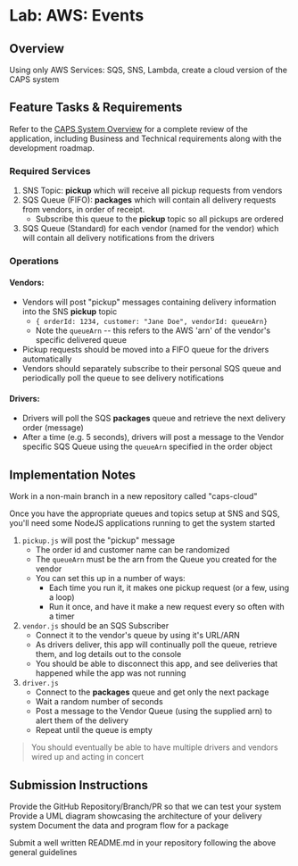 # Lab: AWS: Events

## Overview

Using only AWS Services: SQS, SNS, Lambda, create a cloud version of the CAPS system

## Feature Tasks & Requirements

Refer to the [CAPS System Overview](../../apps-and-libraries/caps/README.md) for a complete review of the application, including Business and Technical requirements along with the development roadmap.

### Required Services

1. SNS Topic: **pickup** which will receive all pickup requests from vendors
1. SQS Queue (FIFO): **packages** which will contain all delivery requests from vendors, in order of receipt.
   - Subscribe this queue to the **pickup** topic so all pickups are ordered
1. SQS Queue (Standard) for each vendor (named for the vendor) which will contain all delivery notifications from the drivers

### Operations

#### Vendors:

- Vendors will post "pickup" messages containing delivery information into the SNS **pickup** topic
  - `{ orderId: 1234, customer: "Jane Doe", vendorId: queueArn}`
  - Note the `queueArn` -- this refers to the AWS 'arn' of the vendor's specific delivered queue
- Pickup requests should be moved into a FIFO queue for the drivers automatically
- Vendors should separately subscribe to their personal SQS queue and periodically poll the queue to see delivery notifications

#### Drivers:

- Drivers will poll the SQS **packages** queue and retrieve the next delivery order (message)
- After a time (e.g. 5 seconds), drivers will post a message to the Vendor specific SQS Queue using the `queueArn` specified in the order object

## Implementation Notes

Work in a non-main branch in a new repository called "caps-cloud"

Once you have the appropriate queues and topics setup at SNS and SQS, you'll need some NodeJS applications running to get the system started

1. `pickup.js` will post the "pickup" message
   - The order id and customer name can be randomized
   - The `queueArn` must be the arn from the Queue you created for the vendor
   - You can set this up in a number of ways:
     - Each time you run it, it makes one pickup request (or a few, using a loop)
     - Run it once, and have it make a new request every so often with a timer
1. `vendor.js` should be an SQS Subscriber
   - Connect it to the vendor's queue by using it's URL/ARN
   - As drivers deliver, this app will continually poll the queue, retrieve them, and log details out to the console
   - You should be able to disconnect this app, and see deliveries that happened while the app was not running
1. `driver.js`
   - Connect to the **packages** queue and get only the next package
   - Wait a random number of seconds
   - Post a message to the Vendor Queue (using the supplied arn) to alert them of the delivery
   - Repeat until the queue is empty

> You should eventually be able to have multiple drivers and vendors wired up and acting in concert


## Submission Instructions

Provide the GitHub Repository/Branch/PR so that we can test your system
Provide a UML diagram showcasing the architecture of your delivery system
Document the data and program flow for a package

Submit a well written README.md in your repository following the above general guidelines

